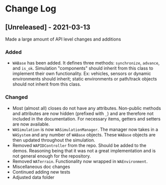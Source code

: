 # Change Log

## [Unreleased] - 2021-03-13

Made a large amount of API level changes and additions

### Added

- `WABase` has been added. It defines three methods: `synchronize`, `advance`, and `is_ok`. Simulation "components" should inherit from this class to implement their own functionality. Ex: vehicles, sensors or dynamic environments should inherit; static environments or path/track objects should not inherit from this class.

### Changed

- Most (almost all) closes do not have any attributes. Non-public methods and attributes are now hidden (prefixed with `_`) and are therefore not included in the documentation. For necessary items, getters and setters are now available.
- `WASimulation` is now `WASimulationManager`. The manager now takes in a `WASystem` and any number of `WABase` objects. These `WABase` objects are then updated throughout the simulation.
- Removed `WAPIDController` from the repo. Should be added to the demos. Reasoning being that it was not a great implementation and is not general enough for the repository.
- Removed `WATerrain`. Functionality now wrapped in `WAEnvironment`.
- Miscellaneous doc changes
- Continued adding new tests
- Adjusted data folder
